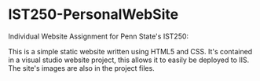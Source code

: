 # IST250-PersonalWebSite
Individual Website Assignment for Penn State's IST250:

This is a simple static website written using HTML5 and CSS.
It's contained in a visual studio website project, this allows it to easily be deployed to IIS.
The site's images are also in the project files.
